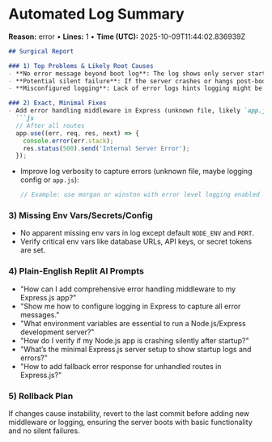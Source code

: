 # Automated Log Summary

**Reason:** error • **Lines:** 1 • **Time (UTC):** 2025-10-09T11:44:02.836939Z

<!-- fingerprint:997d4661dd91 -->

```markdown
## Surgical Report

### 1) Top Problems & Likely Root Causes
- **No error message beyond boot log**: The log shows only server start info, no errors, indicating either missing logs or no error occurred.
- **Potential silent failure**: If the server crashes or hangs post-boot, it might be due to missing environment variables or unhandled async code.
- **Misconfigured logging**: Lack of error logs hints logging might be incomplete or too verbose filtered out errors.

### 2) Exact, Minimal Fixes
- Add error handling middleware in Express (unknown file, likely `app.js` or `server.js`):
  ```js
  // After all routes
  app.use((err, req, res, next) => {
    console.error(err.stack);
    res.status(500).send('Internal Server Error');
  });
  ```
- Improve log verbosity to capture errors (unknown file, maybe logging config or `app.js`):
  ```js
  // Example: use morgan or winston with error level logging enabled
  ```
  
### 3) Missing Env Vars/Secrets/Config
- No apparent missing env vars in log except default `NODE_ENV` and `PORT`.
- Verify critical env vars like database URLs, API keys, or secret tokens are set.

### 4) Plain-English Replit AI Prompts
- "How can I add comprehensive error handling middleware to my Express.js app?"
- "Show me how to configure logging in Express to capture all error messages."
- "What environment variables are essential to run a Node.js/Express development server?"
- "How do I verify if my Node.js app is crashing silently after startup?"
- "What’s the minimal Express.js server setup to show startup logs and errors?"
- "How to add fallback error response for unhandled routes in Express.js?"

### 5) Rollback Plan
If changes cause instability, revert to the last commit before adding new middleware or logging, ensuring the server boots with basic functionality and no silent failures.
```
